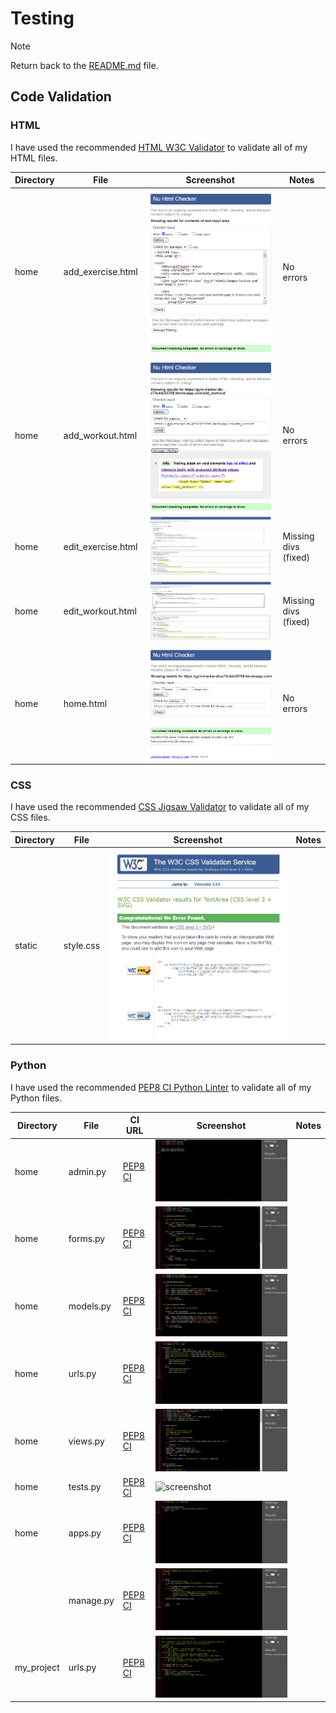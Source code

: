# Testing

> [!NOTE]  
> Return back to the [README.md](README.md) file.

## Code Validation

### HTML

I have used the recommended [HTML W3C Validator](https://validator.w3.org) to validate all of my HTML files.

| Directory | File | Screenshot | Notes |
| --- | --- | --- | --- |
| home | add_exercise.html | ![screenshot](documentation/validation/add_exercise.html.png) | No errors |
| home | add_workout.html | ![screenshot](documentation/validation/add_workout.html.png) | No errors |
| home | edit_exercise.html | ![screenshot](documentation/validation/edit_exercise.html.png) | Missing divs (fixed) |
| home | edit_workout.html | ![screenshot](documentation/validation/edit_workout.html.png) | Missing divs (fixed) |
| home | home.html | ![screenshot](documentation/validation/home.html.png) | No errors |

### CSS

I have used the recommended [CSS Jigsaw Validator](https://jigsaw.w3.org/css-validator) to validate all of my CSS files.

| Directory | File | Screenshot | Notes |
| --- | --- | --- | --- |
| static | style.css | ![screenshot](documentation/validation/static-css.png) | |

### Python

I have used the recommended [PEP8 CI Python Linter](https://pep8ci.herokuapp.com) to validate all of my Python files.

| Directory | File | CI URL | Screenshot | Notes |
| --- | --- | --- | --- | --- |
| home | admin.py | [PEP8 CI](https://pep8ci.herokuapp.com/https://raw.githubusercontent.com/DavidFB94/gym-tracker/main/home/admin.py) | ![screenshot](documentation/validation/admin.py.png) | |
| home | forms.py | [PEP8 CI](https://pep8ci.herokuapp.com/https://raw.githubusercontent.com/DavidFB94/gym-tracker/main/home/forms.py) | ![screenshot](documentation/validation/forms.py.png) | |
| home | models.py | [PEP8 CI](https://pep8ci.herokuapp.com/https://raw.githubusercontent.com/DavidFB94/gym-tracker/main/home/models.py) | ![screenshot](documentation/validation/models.py.png) | |
| home | urls.py | [PEP8 CI](https://pep8ci.herokuapp.com/https://raw.githubusercontent.com/DavidFB94/gym-tracker/main/home/urls.py) | ![screenshot](documentation/validation/urls.py.png) | |
| home | views.py | [PEP8 CI](https://pep8ci.herokuapp.com/https://raw.githubusercontent.com/DavidFB94/gym-tracker/main/home/views.py) | ![screenshot](documentation/validation/views.py.png) | |
| home | tests.py | [PEP8 CI](https://pep8ci.herokuapp.com/https://raw.githubusercontent.com/DavidFB94/gym-tracker/main/home/views.py) | ![screenshot](documentation/validation/tests.py.png) | |
| home | apps.py | [PEP8 CI](https://pep8ci.herokuapp.com/https://raw.githubusercontent.com/DavidFB94/gym-tracker/main/home/views.py) | ![screenshot](documentation/validation/apps.py.png) | |
|  | manage.py | [PEP8 CI](https://pep8ci.herokuapp.com/https://raw.githubusercontent.com/DavidFB94/gym-tracker/main/manage.py) | ![screenshot](documentation/validation/manage.py.png) | |
| my_project | urls.py | [PEP8 CI](https://pep8ci.herokuapp.com/https://raw.githubusercontent.com/DavidFB94/gym-tracker/main/my_project/urls.py) | ![screenshot](documentation/validation/my_project-urls.py.png) | |

